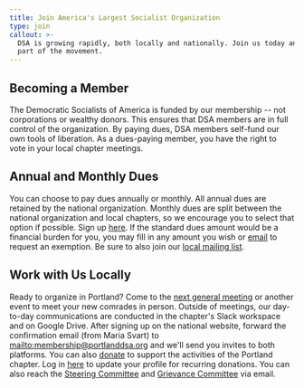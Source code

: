 ```yaml
---
title: Join America's Largest Socialist Organization
type: join
callout: >-
  DSA is growing rapidly, both locally and nationally. Join us today and be a
  part of the movement.
---
```

## Becoming a Member

The Democratic Socialists of America is funded by our membership -- not corporations or wealthy donors. This ensures that DSA members are in full control of the organization. By paying dues, DSA members self-fund our own tools of liberation. As a dues-paying member, you have the right to vote in your local chapter meetings.

## Annual and Monthly Dues

You can choose to pay dues annually or monthly. All annual dues are retained by the national organization. Monthly dues are split between the national organization and local chapters, so we encourage you to select that option if possible. Sign up [here](http://dsausa.org/join). If the standard dues amount would be a financial burden for you, you may fill in any amount you wish or [email](mailto:membership@dsausa.org) to request an exemption. Be sure to also join our [local mailing list](https://sibforms.com/serve/MUIEAFKReA6mXsCyKinBbEQp9k7fjWknzKeNSh5bGgNVNSQkMG28nlXiIWkb1ni56eH_A8014vqf3lISOqJZCG4XpO3wqhmpqUFD9KSU-xPsjPQg136NYT7EptHGyobB31cGaAAtf0lPB1bK9YPTYURVjtqX1JbtwABzQ0mjvlJ3V5EPOIlzpUETj-EMyiomkawLG4DOrCznS3Xc).

## Work with Us Locally

Ready to organize in Portland? Come to the [next general meeting](/calendar) or another event to meet your new comrades in person. Outside of meetings, our day-to-day communications are conducted in the chapter's Slack workspace and on Google Drive. After signing up on the national website, forward the confirmation email (from Maria Svart) to <mailto:membership@portlanddsa.org> and we'll send you invites to both platforms. You can also [donate](https://www.z2systems.com/np/clients/portlanddsa/donation.jsp) to support the activities of the Portland chapter. Log in [here](https://www.z2systems.com/np/clients/portlanddsa/login.jsp) to update your profile for recurring donations. You can also reach the [Steering Committee](mailto:steeringcommittee@portlanddsa.org) and [Grievance Committee](mailto:dsapdxgrievance@gmail.com) via email.
